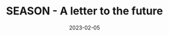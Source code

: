 ---
layout: post
tags: 
date: 2023-02-05
title: SEASON - A letter to the future
developer: Scavengers Studio
card-image: 10
card-offset: 65
banner-image: 5
banner-offset: 5
---